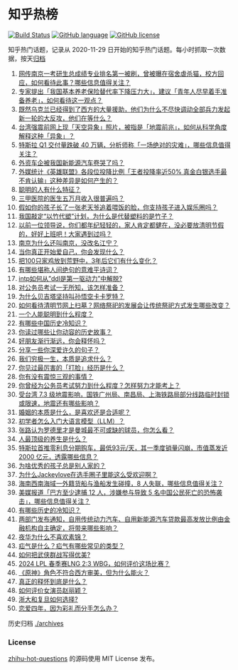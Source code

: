 # 知乎热榜
[![Build Status](https://github.com/ToWeLong/zhihu-hot-questions/workflows/CI/badge.svg)](https://github.com/ToWeLong/zhihu-hot-questions/actions)
[![GitHub language](https://img.shields.io/badge/language-golang-orange.svg)](https://golang.org/)
[![GitHub license](https://img.shields.io/github/license/ToWeLong/zhihu-hot-questions)](https://github.com/ToWeLong/zhihu-hot-questions/blob/main/LICENSE)

知乎热门话题，记录从 2020-11-29 日开始的知乎热门话题。每小时抓取一次数据，按天[归档](./archives)

<!-- BEGIN -->

1. [网传南京一考研生总成绩专业排名第一被刷，曾被曝在宿舍虐杀猫，校方回应，如何看待此事？哪些信息值得关注？](https://www.zhihu.com/question/651493066)
1. [专家提出「我国基本养老保险替代率下降压力大」，建议「青年人尽早着手准备养老」，如何看待这一观点？](https://www.zhihu.com/question/651486362)
1. [既然乌克兰已经得到了西方的大量援助，他们为什么不尽快调动全部兵力发起新一轮的大反攻，他们在等什么？](https://www.zhihu.com/question/651229454)
1. [台湾强震前网上现「天空异象」照片，被指是「地震前兆」，如何从科学角度解释这种「异象」？](https://www.zhihu.com/question/651516653)
1. [特斯拉 Q1 交付量跌破 40 万辆，分析师称「一场绝对的灾难」，哪些信息值得关注？](https://www.zhihu.com/question/651489990)
1. [外资车企被我国新能源汽车卷哭了吗？](https://www.zhihu.com/question/639536083)
1. [外媒统计《英雄联盟》各段位投降比例「王者投降率近50% 真金白银选手最不肯认输」这种差异是如何产生的？](https://www.zhihu.com/question/650708411)
1. [聪明的人有什么特征？](https://www.zhihu.com/question/606421615)
1. [三甲医院的医生五万月收入很普遍吗？](https://www.zhihu.com/question/651128661)
1. [假如你的孩子长了一张老天爷追着喂饭的脸，你支持孩子进入娱乐圈吗？](https://www.zhihu.com/question/637543471)
1. [我国敲定“以竹代塑”计划，为什么是代替塑料的是竹子？](https://www.zhihu.com/question/637458997)
1. [以前一位领导说，你们都年纪轻轻的，家人肯定都健在，没必要放清明节假的，好好上班吧！大家遇到过吗？](https://www.zhihu.com/question/651445658)
1. [南京为什么还叫南京，没改名江宁？](https://www.zhihu.com/question/22545389)
1. [当你真正开始爱自己，你会发现什么？](https://www.zhihu.com/question/608467041)
1. [把100只家鸡放到荒野中，3年后它们有什么变化？](https://www.zhihu.com/question/434124471)
1. [有哪些堪称人间绝句的意难平诗词？](https://www.zhihu.com/question/649966114)
1. [intp如何从”ddl是第一驱动力”中解脱?](https://www.zhihu.com/question/638602358)
1. [对公务员考试一无所知，该怎样准备？](https://www.zhihu.com/question/379454422)
1. [为什么贝吉塔坚持叫孙悟空卡卡罗特？](https://www.zhihu.com/question/386869225)
1. [如何看待清明节网上扫墓？网络祭祀的发展会让传统祭祀方式发生哪些改变？](https://www.zhihu.com/question/651448439)
1. [一个人能聪明到什么程度？](https://www.zhihu.com/question/31219081)
1. [有哪些中国历史冷知识？](https://www.zhihu.com/question/61291160)
1. [你读过哪些让你动容的历史故事？](https://www.zhihu.com/question/59151423)
1. [好朋友渐行渐远，你会释怀吗？](https://www.zhihu.com/question/644044756)
1. [分享一些你深爱许久的句子？](https://www.zhihu.com/question/651277314)
1. [我们穷极一生，本质是追求什么？](https://www.zhihu.com/question/638481226)
1. [你见过最厉害的「打脸」经历是什么？](https://www.zhihu.com/question/473217817)
1. [你有没有震惊三观的事情？](https://www.zhihu.com/question/625527702)
1. [你曾经为公务员考试努力到什么程度？怎样努力才能考上？](https://www.zhihu.com/question/63350365)
1. [受台湾 7.3 级地震影响，国铁广州局、南昌局、上海铁路局部分线路临时封锁或限速，地震还有哪些影响？](https://www.zhihu.com/question/651439061)
1. [婚姻的本质是什么，是喜欢还是合适呢？](https://www.zhihu.com/question/644150770)
1. [初学者怎么入门大语言模型（LLM）？](https://www.zhihu.com/question/644285055)
1. [张路认为罗德里才是曼城最不可或缺的球员，你怎么看？](https://www.zhihu.com/question/651443672)
1. [人最顶级的养生是什么？](https://www.zhihu.com/question/601084412)
1. [特斯拉首推零利息分期购车，最低93元/天，其一季度销量闪崩，市值蒸发近 2000 亿元，透露哪些信息？](https://www.zhihu.com/question/651543763)
1. [为啥优秀的孩子总是别人家的？](https://www.zhihu.com/question/645385110)
1. [为什么Jackeylove在选手圈子里能这么受欢迎啊？](https://www.zhihu.com/question/640695537)
1. [海南西南海域一外籍货船与渔船发生碰撞，8 人失联，哪些信息值得关注？](https://www.zhihu.com/question/651538044)
1. [美媒报道「巴方至少逮捕 12 人，涉嫌参与导致 5 名中国公民死亡的恐怖袭击」，哪些信息值得关注？](https://www.zhihu.com/question/651405414)
1. [有哪些历史的冷知识？](https://www.zhihu.com/question/305338329)
1. [两部门发布通知，自用传统动力汽车、自用新能源汽车贷款最高发放比例由金融机构自主确定，将带来哪些影响？](https://www.zhihu.com/question/651492597)
1. [夜华为什么不喜欢素锦？](https://www.zhihu.com/question/55772258)
1. [疝气是什么？疝气有哪些常见的类型？](https://www.zhihu.com/question/651293277)
1. [如何把武侠群战写得优美?](https://www.zhihu.com/question/651411400)
1. [2024 LPL 春季赛LNG 2:3 WBG，如何评价这场比赛？](https://www.zhihu.com/question/651496256)
1. [《原神》角色不符合西方审美，但为什么能火？](https://www.zhihu.com/question/507131306)
1. [真正的释怀到底是什么？](https://www.zhihu.com/question/625989866)
1. [如何评价女演员赵丽颖？](https://www.zhihu.com/question/626201860)
1. [浙大和复旦如何选择?](https://www.zhihu.com/question/651083688)
1. [恋爱四年，因为彩礼而分手怎么办？](https://www.zhihu.com/question/647010180)

<!-- END -->

历史归档 [./archives](./archives)


### License
[zhihu-hot-questions](https://github.com/towelong/zhihu-hot-questions) 的源码使用 MIT License 发布。